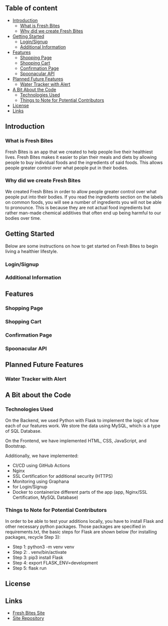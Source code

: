 ## Table of content

- [Introduction](#introduction)
    - [What is Fresh Bites](#what-is-fresh-bites)
    - [Why did we create Fresh Bites](#why-did-we-create-fresh-bites)
- [Getting Started](#getting-started)
    - [Login/Signup](#login-signup)
    - [Additional Information](#additional-information)
- [Features](#features)
    - [Shopping Page](#shopping-page)
    - [Shopping Cart](#shopping-cart)
    - [Confirmation Page](#confirmation-page)
    - [Spoonacular API](#spoonacular-api)
- [Planned Future Features](#planned-future-features)
    - [Water Tracker with Alert](#water-tracker-with-alert)
- [A Bit About the Code](#a-bit-about-the-code)
    - [Technologies Used](#technologies-used)
    - [Things to Note for Potential Contributors](#things-to-note-for-potential-contributors)
- [License](#license)
- [Links](#links)

## Introduction

### What is Fresh Bites

Fresh Bites is an app that we created to help people live their healthiest lives. Fresh Bites makes it easier to plan their meals and diets by allowing people to buy individual foods and the ingredients of said foods. This allows people greater control over what people put in their bodies. 

### Why did we create Fresh Bites

We created Fresh Bites in order to allow people greater control over what people put into their bodies. If you read the ingredients section on the labels on common foods, you will see a number of ingredients you will not be able to pronounce. This is because they are not actual food ingredients but rather man-made chemical additives that often end up being harmful to our bodies over time. 

## Getting Started

Below are some instructions on how to get started on Fresh Bites to begin living a healthier lifestyle. 

### Login/Signup

### Additional Information

## Features

### Shopping Page

### Shopping Cart

### Confirmation Page

### Spoonacular API

## Planned Future Features 

### Water Tracker with Alert

## A Bit about the Code

### Technologies Used

On the Backend, we used Python with Flask to implement the logic of how each of our features work. We store the data using MySQL, which is a type of SQL Database. 

On the Frontend, we have implemented HTML, CSS, JavaScript, and Bootstrap. 

Additionally, we have implemented:
 - CI/CD using GitHub Actions 
 - Nginx
 - SSL Certification for additional security (HTTPS)
 - Monitoring using Graphana 
 - for Login/Signup
 - Docker to containerize different parts of the app (app, Nginx/SSL Certification, MySQL Database)

### Things to Note for Potential Contributors

In order to be able to test your additions locally, you have to install Flask and other necessary python packages. Those packages are specified in requirements.txt, the basic steps for Flask are shown below (for installing packages, recycle Step 3):

- Step 1: python3 -m venv venv
- Step 2: . venv/bin/activate
- Step 3: pip3 install Flask
- Step 4: export FLASK_ENV=development
- Step 5: flask run

## License

## Links
- [Fresh Bites Site](https://fresh-bites.tech/)
- [Site Repository](https://github.com/MLH-Fellowship/fresh-bites/)
